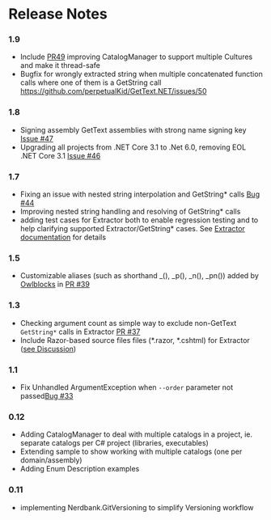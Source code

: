 # Release Notes

### 1.9
* Include [PR49](https://github.com/perpetualKid/GetText.NET/pull/49) improving CatalogManager to support multiple Cultures and make it thread-safe
* Bugfix for wrongly extracted string when multiple concatenated function calls where one of them is a GetString call https://github.com/perpetualKid/GetText.NET/issues/50

### 1.8
* Signing assembly GetText assemblies with strong name signing key [Issue #47](https://github.com/perpetualKid/GetText.NET/issues/47)
* Upgrading all projects from .NET Core 3.1 to .Net 6.0, removing EOL .NET Core 3.1 [Issue #46](https://github.com/perpetualKid/GetText.NET/issues/46)

### 1.7
* Fixing an issue with nested string interpolation and GetString* calls [Bug #44](https://github.com/perpetualKid/GetText.NET/issues/44)
* Improving nested string handling and resolving of GetString* calls 
* adding test cases for Extractor both to enable regression testing and to help clarifying supported Extractor/GetString* cases. 
See [Extractor documentation](https://github.com/perpetualKid/GetText.NET/wiki/Extractor%20Intro) for details

### 1.5
* Customizable aliases (such as shorthand _(), _p(), _n(), _pn()) added by [Owlblocks](https://github.com/Owlblocks) in [PR #39](https://github.com/perpetualKid/GetText.NET/pull/39)

### 1.3
* Checking argument count as simple way to exclude non-GetText `GetString*` calls in Extractor [PR #37](https://github.com/perpetualKid/GetText.NET/pull/37)
* Include Razor-based source files files (*.razor, *.cshtml) for Extractor ([see Discussion](https://github.com/perpetualKid/GetText.NET/discussions/35))

### 1.1
* Fix Unhandled ArgumentException when `--order` parameter not passed[Bug #33](https://github.com/perpetualKid/GetText.NET/issues/33)

### 0.12
* Adding CatalogManager to deal with multiple catalogs in a project, ie. separate catalogs per C# project (libraries, executables)
* Extending sample to show working with multiple catalogs (one per domain/assembly)
* Adding Enum Description examples

### 0.11
* implementing Nerdbank.GitVersioning to simplify Versioning workflow
